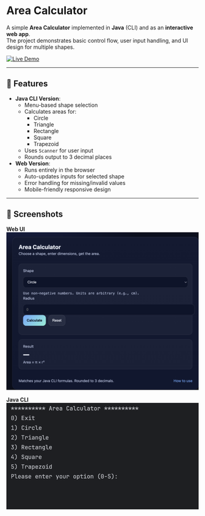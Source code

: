# Area Calculator

A simple **Area Calculator** implemented in **Java** (CLI) and as an **interactive web app**.  
The project demonstrates basic control flow, user input handling, and UI design for multiple shapes.

[![Live Demo](https://img.shields.io/badge/Live%20Demo-Click%20Here-brightgreen)](https://msaintjean27.github.io/Area-Calculator/)

---

## 📌 Features
- **Java CLI Version**:
  - Menu-based shape selection
  - Calculates areas for:
    - Circle
    - Triangle
    - Rectangle
    - Square
    - Trapezoid
  - Uses `Scanner` for user input
  - Rounds output to 3 decimal places
- **Web Version**:
  - Runs entirely in the browser
  - Auto-updates inputs for selected shape
  - Error handling for missing/invalid values
  - Mobile-friendly responsive design

---

## 📸 Screenshots

**Web UI**  
![Web UI Screenshot](AreaCalculator.png)

**Java CLI**  
![Web UI Screenshot](TerminalCalculator.png)

